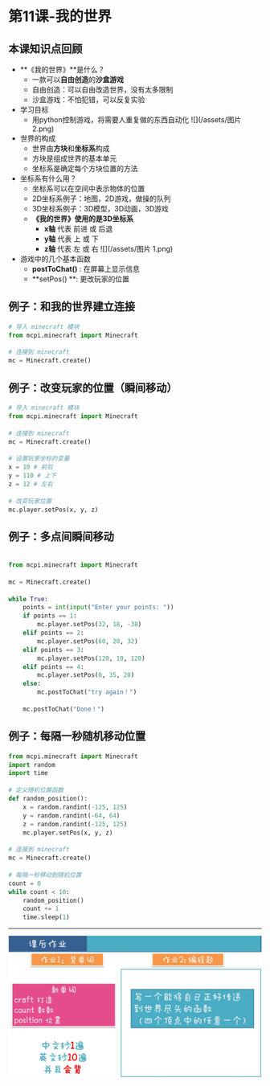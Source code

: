 # 第11课-我的世界

## 本课知识点回顾

* **《我的世界》**是什么？
    * 一款可以**自由创造**的**沙盒游戏**
    * 自由创造：可以自由改造世界，没有太多限制
    * 沙盒游戏：不怕犯错，可以反复实验
* 学习目标
    * 用python控制游戏，将需要人重复做的东西自动化
    ![](/assets/图片 2.png)
* 世界的构成
    * 世界由**方块**和**坐标系**构成
    * 方块是组成世界的基本单元
    * 坐标系是确定每个方块位置的方法
* 坐标系有什么用？
    * 坐标系可以在空间中表示物体的位置
    * 2D坐标系例子：地图，2D游戏，做操的队列
    * 3D坐标系例子：3D模型，3D动画，3D游戏
    * **《我的世界》使用的是3D坐标系**
        * **x轴** 代表 前进 或 后退
        * **y轴** 代表 上 或 下
        * **z轴** 代表 左 或 右
![](/assets/图片 1.png)
* 游戏中的几个基本函数
    * **postToChat()** : 在屏幕上显示信息
    * **setPos() **: 更改玩家的位置

## 例子：和我的世界建立连接

```python
# 导入 minecraft 模块
from mcpi.minecraft import Minecraft

# 连接到 minecraft
mc = Minecraft.create()

```

## 例子：改变玩家的位置（瞬间移动）
```python
# 导入 minecraft 模块
from mcpi.minecraft import Minecraft

# 连接到 minecraft
mc = Minecraft.create()

# 设置玩家坐标的变量
x = 10 # 前后
y = 110 # 上下
z = 12 # 左右

# 改变玩家位置
mc.player.setPos(x, y, z)

```


## 例子：多点间瞬间移动

```python

from mcpi.minecraft import Minecraft

mc = Minecraft.create()

while True:
    points = int(input("Enter your points: "))
    if points == 1:
        mc.player.setPos(32, 18, -38)
    elif points == 2:
        mc.player.setPos(60, 20, 32)
    elif points == 3:
        mc.player.setPos(120, 10, 120)
    elif points == 4:
        mc.player.setPos(0, 35, 20)
    else:
        mc.postToChat("try again！")

    mc.postToChat("Done！")

```



## 例子：每隔一秒随机移动位置
```python
from mcpi.minecraft import Minecraft
import random
import time

# 定义随机位置函数
def random_position():
    x = random.randint(-125, 125)
    y = random.randint(-64, 64)
    z = random.randint(-125, 125)
    mc.player.setPos(x, y, z)

# 连接到 minecraft
mc = Minecraft.create()

# 每隔一秒移动到随机位置
count = 0
while count < 10:
    random_position()
    count += 1
    time.sleep(1)


```



---
![](/assets/幻灯片58.jpeg)